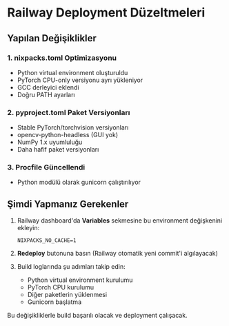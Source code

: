 # Railway Deployment Düzeltmeleri

## Yapılan Değişiklikler

### 1. nixpacks.toml Optimizasyonu
- Python virtual environment oluşturuldu
- PyTorch CPU-only versiyonu ayrı yükleniyor
- GCC derleyici eklendi
- Doğru PATH ayarları

### 2. pyproject.toml Paket Versiyonları
- Stable PyTorch/torchvision versiyonları
- opencv-python-headless (GUI yok)
- NumPy 1.x uyumluluğu
- Daha hafif paket versiyonları

### 3. Procfile Güncellendi
- Python modülü olarak gunicorn çalıştırılıyor

## Şimdi Yapmanız Gerekenler

1. Railway dashboard'da **Variables** sekmesine bu environment değişkenini ekleyin:
   ```
   NIXPACKS_NO_CACHE=1
   ```

2. **Redeploy** butonuna basın (Railway otomatik yeni commit'i algılayacak)

3. Build loglarında şu adımları takip edin:
   - Python virtual environment kurulumu
   - PyTorch CPU kurulumu
   - Diğer paketlerin yüklenmesi
   - Gunicorn başlatma

Bu değişikliklerle build başarılı olacak ve deployment çalışacak.